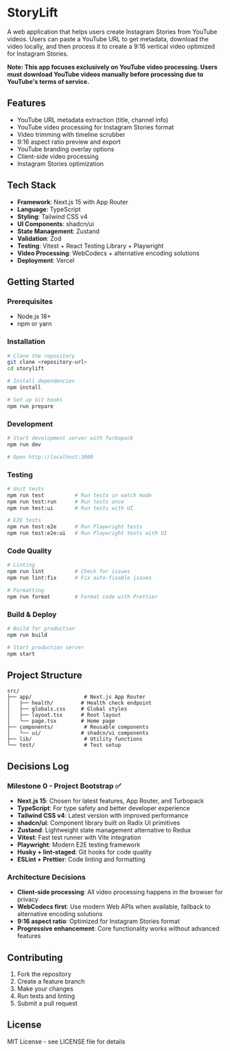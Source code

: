 # StoryLift

A web application that helps users create Instagram Stories from YouTube videos. Users can paste a YouTube URL to get metadata, download the video locally, and then process it to create a 9:16 vertical video optimized for Instagram Stories.

**Note: This app focuses exclusively on YouTube video processing. Users must download YouTube videos manually before processing due to YouTube's terms of service.**

## Features

- YouTube URL metadata extraction (title, channel info)
- YouTube video processing for Instagram Stories format
- Video trimming with timeline scrubber
- 9:16 aspect ratio preview and export
- YouTube branding overlay options
- Client-side video processing
- Instagram Stories optimization

## Tech Stack

- **Framework**: Next.js 15 with App Router
- **Language**: TypeScript
- **Styling**: Tailwind CSS v4
- **UI Components**: shadcn/ui
- **State Management**: Zustand
- **Validation**: Zod
- **Testing**: Vitest + React Testing Library + Playwright
- **Video Processing**: WebCodecs + alternative encoding solutions
- **Deployment**: Vercel

## Getting Started

### Prerequisites

- Node.js 18+
- npm or yarn

### Installation

```bash
# Clone the repository
git clone <repository-url>
cd storylift

# Install dependencies
npm install

# Set up Git hooks
npm run prepare
```

### Development

```bash
# Start development server with Turbopack
npm run dev

# Open http://localhost:3000
```

### Testing

```bash
# Unit tests
npm run test          # Run tests in watch mode
npm run test:run      # Run tests once
npm run test:ui       # Run tests with UI

# E2E tests
npm run test:e2e      # Run Playwright tests
npm run test:e2e:ui   # Run Playwright tests with UI
```

### Code Quality

```bash
# Linting
npm run lint          # Check for issues
npm run lint:fix      # Fix auto-fixable issues

# Formatting
npm run format        # Format code with Prettier
```

### Build & Deploy

```bash
# Build for production
npm run build

# Start production server
npm start
```

## Project Structure

```
src/
├── app/                 # Next.js App Router
│   ├── health/         # Health check endpoint
│   ├── globals.css     # Global styles
│   ├── layout.tsx      # Root layout
│   └── page.tsx        # Home page
├── components/          # Reusable components
│   └── ui/             # shadcn/ui components
├── lib/                 # Utility functions
└── test/                # Test setup
```

## Decisions Log

### Milestone 0 - Project Bootstrap ✅

- **Next.js 15**: Chosen for latest features, App Router, and Turbopack
- **TypeScript**: For type safety and better developer experience
- **Tailwind CSS v4**: Latest version with improved performance
- **shadcn/ui**: Component library built on Radix UI primitives
- **Zustand**: Lightweight state management alternative to Redux
- **Vitest**: Fast test runner with Vite integration
- **Playwright**: Modern E2E testing framework
- **Husky + lint-staged**: Git hooks for code quality
- **ESLint + Prettier**: Code linting and formatting

### Architecture Decisions

- **Client-side processing**: All video processing happens in the browser for privacy
- **WebCodecs first**: Use modern Web APIs when available, fallback to alternative encoding solutions
- **9:16 aspect ratio**: Optimized for Instagram Stories format
- **Progressive enhancement**: Core functionality works without advanced features

## Contributing

1. Fork the repository
2. Create a feature branch
3. Make your changes
4. Run tests and linting
5. Submit a pull request

## License

MIT License - see LICENSE file for details
